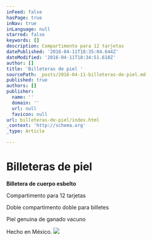 ```yaml
---
inFeed: false
hasPage: true
inNav: true
inLanguage: null
starred: false
keywords: []
description: Compartimento para 12 tarjetas
datePublished: '2016-04-11T18:35:04.644Z'
dateModified: '2016-04-11T18:34:51.618Z'
author: []
title: 'Billeteras de piel '
sourcePath: _posts/2016-04-11-billeteras-de-piel.md
published: true
authors: []
publisher:
  name: ''
  domain: ''
  url: null
  favicon: null
url: billeteras-de-piel/index.html
_context: 'http://schema.org'
_type: Article

---
```

# Billeteras de piel 

**Billetera de cuerpo esbelto**

Compartimento para 12 tarjetas

Doble compartimento doble para billetes

Piel genuina de ganado vacuno

Hecho en México.
![](https://the-grid-user-content.s3-us-west-2.amazonaws.com/7342647c-6b05-45c8-885e-6859953bd6f4.png)